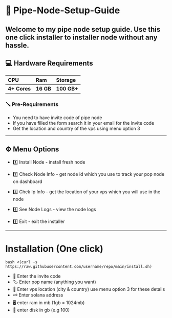 # 🚀 Pipe-Node-Setup-Guide
Welcome to my pipe node setup guide. Use this one click installer to installer node without any hassle.
---
## 💻 Hardware Requirements
| CPU | Ram     | Storage               |
| :-------- | :------- | :------------------------- |
| **4+ Cores** | **16 GB** | **100 GB+** |

### 🪛 Pre-Requirements
- You need to have invite code of pipe node
- If you have filled the form search it in your email for the invite code
- Get the location and country of the vps using menu option 3
---
## ⚙️ Menu Options

- 1️⃣ Install Node - install fresh node

- 2️⃣ Check Node Info - get node id which you use to track your pop node on dashboard

- 3️⃣ Chek Ip Info - get the location of your vps which you will use in the node

- 4️⃣ See Node Logs - view the node logs

- 5️⃣ Exit - exit the installer
 ---
# Installation (One click)
   
    bash <(curl -s https://raw.githubusercontent.com/username/repo/main/install.sh)
 

- 🔑 Enter the invite code
- 🏷 Enter pop name (anything you want)
- 📍 Enter vps location (city & country) use menu option 3 for these details
- 🗝 Enter solana address
- 🖥 enter ram in mb (1gb = 1024mb)
- 💾 enter disk in gb (e.g 100)